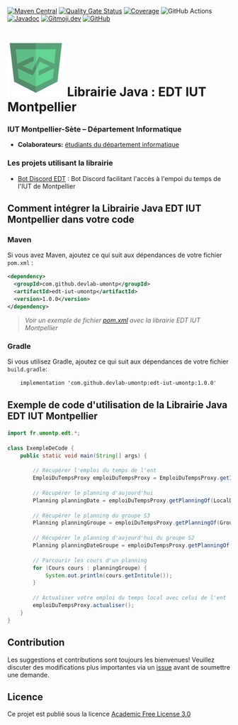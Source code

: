 [![Maven Central](https://img.shields.io/maven-central/v/com.github.devlab-umontp/edt-iut-umontp.svg?label=Maven%20Central)](https://search.maven.org/search?q=g:%22com.github.devlab-umontp%22%20AND%20a:%22edt-iut-umontp%22)
[![Quality Gate Status](https://sonarcloud.io/api/project_badges/measure?project=DevLab-umontp_API-JAVA-EDT&metric=alert_status)](https://sonarcloud.io/dashboard?id=DevLab-umontp_API-JAVA-EDT)
[![Coverage](https://sonarcloud.io/api/project_badges/measure?project=DevLab-umontp_API-JAVA-EDT&metric=coverage)](https://sonarcloud.io/dashboard?id=DevLab-umontp_API-JAVA-EDT)
![GitHub Actions](https://github.com/DevLab-umontp/API-JAVA-EDT/workflows/Java%20CI%20with%20Maven/badge.svg)
[![Javadoc](https://img.shields.io/badge/JavaDoc-Online-green)](https://mathieusoysal.github.io/stats/api-java-edt)
[![Gitmoji.dev](https://img.shields.io/badge/gitmoji-%20😜%20😍-FFDD67.svg?style=flat-square)](https://gitmoji.dev)
[![GitHub](https://img.shields.io/github/license/DevLab-umontp/API-JAVA-EDT)](https://github.com/DevLab-umontp/API-JAVA-EDT/blob/master/LICENSE)
# ![](ressources/devicon.png) Librairie Java : EDT IUT Montpellier

### IUT Montpellier-Sète – Département Informatique
* **Colaborateurs:** [étudiants du département informatique](https://iut-montpellier-sete.edu.umontpellier.fr/dut-informatique/)

### Les projets utilisant la librairie 
 - [Bot Discord EDT](https://github.com/DevLab-umontp/BOT-DISCORD-EDT) : Bot Discord facilitant l'accès à l'empoi du temps de l'IUT de Montpellier

## Comment intégrer la Librairie Java EDT IUT Montpellier dans votre code

### Maven 

Si vous avez Maven, ajoutez ce qui suit aux dépendances de votre fichier `pom.xml` :

```xml
<dependency>
  <groupId>com.github.devlab-umontp</groupId>
  <artifactId>edt-iut-umontp</artifactId>
  <version>1.0.0</version>
</dependency>
```
>*Voir un exemple de fichier [pom.xml](https://github.com/DevLab-umontp/Librarie-Java-EDT/blob/main/ressources/pom.xml#L20L24) avec la librairie EDT IUT Montpellier*
### Gradle

Si vous utilisez Gradle, ajoutez ce qui suit aux dépendances de votre fichier `build.gradle`:

```
    implementation 'com.github.devlab-umontp:edt-iut-umontp:1.0.0'
```

## Exemple de code d'utilisation de la Librairie Java EDT IUT Montpellier

```java
import fr.umontp.edt.*;

class ExempleDeCode {
    public static void main(String[] args) {

        // Récupérer l'emploi du temps de l'ent
        EmploiDuTempsProxy emploiDuTempsProxy = EmploiDuTempsProxy.getInstance();

        // Récupérer le planning d'aujourd'hui
        Planning planningDate = emploiDuTempsProxy.getPlanningOf(LocalDate.now());

        // Récupérer le planning du groupe S3
        Planning planningGroupe = emploiDuTempsProxy.getPlanningOf(Groupe.S3);

        // Récupérer le planning d'aujourd'hui du groupe S2
        Planning planningDateGroupe = emploiDuTempsProxy.getPlanningOf(LocalDate.now(), Groupe.S2);
        
        // Parcourir les cours d'un planning
        for (Cours cours : planningGroupe) {
            System.out.println(cours.getIntitule());
        }

        // Actualiser votre emploi du temps local avec celui de l'ent
        emploiDuTempsProxy.actualiser();
    }
}
```
## Contribution
Les suggestions et contributions sont toujours les bienvenues! Veuillez discuter des modifications plus importantes via un [issue](https://github.com/DevLab-umontp/Librarie-Java-EDT/issues) avant de soumettre une demande.

## Licence

Ce projet est publié sous la licence [Academic Free License 3.0](https://github.com/DevLab-umontp/Librarie-Java-EDT/blob/main/LICENSE)
